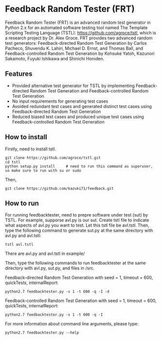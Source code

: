 # Feedback Random Tester (FRT)

Feedback Random Tester (FRT) is an advanced random test generator in Python 2.x for an automated software testing tool named The Template Scripting Testing Language (TSTL): https://github.com/agroce/tstl, which is a research project by Dr. Alex Groce. FRT provides two advanced random test generators: Feedback-directed Random Test Generation by Carlos Pacheco, Shuvendu K. Lahiri, Michael D. Ernst, and Thomas Ball, and Feedback-controlled Random Test Generation by Kohsuke Yatoh, Kazunori Sakamoto, Fuyuki Ishikawa and Shinichi Honiden.

## Features
* Provided alternative test generator for TSTL by implementing Feedback-directed Random Test Generation and Feedback-controlled Random Test Generation
* No input requirements for generating test cases
* Avoided redundant test cases and generated distinct test cases using Feedback-directed Random Test Generation
* Reduced biased test cases and produced unique test cases using Feedback-controlled Random Test Generation

## How to install

Firstly, need to install tstl.
```
git clone https://github.com/agroce/tstl.git
cd tstl
python setup.py install		# need to run this command as superuser, so make sure to run with su or sudo
```

Then,
```
git clone https://github.com/kazuki71/feedback.git
```

## How to run

For running feedbacktester, need to prepre software under test (sut) by TSTL. For example, supporse avl.py is our sut. Create tstl file to indicate what aspects of avl.py you want to test. Let this tstl file be avl.tstl. Then, type the following command to generate sut.py at the same directory with avl.py and avl.tstl:
```
tstl avl.tstl
```
There are avl.py and avl.tstl in example/

Then, type the following commands to run feedbacktester at the same directory with avl.py, sut.py, and files in /src.

Feedback-directed Random Test Generation with seed = 1, timeout = 600, quickTests, internalReport:
```
python2.7 feedbacktester.py -s 1 -t 600 -q -I -d
```

Feedback-controlled Random Test Generation with seed = 1, timeout = 600, quickTests, internalReport:
```
python2.7 feedbacktester.py -s 1 -t 600 -q -I
```

For more information about command line arguments, please type:
```
python2.7 feedbacktester.py --help
```
